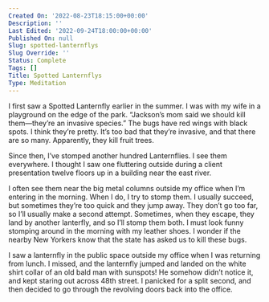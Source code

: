 ```yaml
---
Created On: '2022-08-23T18:15:00+00:00'
Description: ''
Last Edited: '2022-09-24T18:00:00+00:00'
Published On: null
Slug: spotted-lanternflys
Slug Override: ''
Status: Complete
Tags: []
Title: Spotted Lanternflys
Type: Meditation
---
```

<p>I first saw a Spotted Lanternfly earlier in the summer. I was with my wife in a playground on the edge of the park. “Jackson’s mom said we should kill them—they’re an invasive species.” The bugs have red wings with black spots. I think they’re pretty. It’s too bad that they’re invasive, and that there are so many. Apparently, they kill fruit trees.</p>
<p>Since then, I’ve stomped another hundred Lanternflies. I see them everywhere. I thought I saw one fluttering outside during a client presentation twelve floors up in a building near the east river.</p>
<p>I often see them near the big metal columns outside my office when I’m entering in the morning. When I do, I try to stomp them. I usually succeed, but sometimes they’re too quick and they jump away. They don’t go too far, so I’ll usually make a second attempt. Sometimes, when they escape, they land by another lanterfly, and so I’ll stomp them both. I must look funny stomping around in the morning with my leather shoes. I wonder if the nearby New Yorkers know that the state has asked us to kill these bugs.</p>
<p>I saw a lanternfly in the public space outside my office when I was returning from lunch. I missed, and the lanternfly jumped and landed on the white shirt collar of an old bald man with sunspots! He somehow didn’t notice it, and kept staring out across 48th street. I panicked for a split second, and then decided to go through the revolving doors back into the office.</p>

